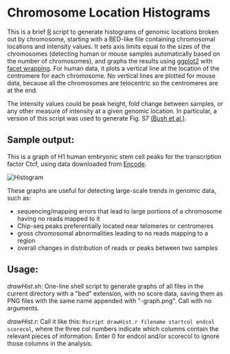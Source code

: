 Chromosome Location Histograms
=====


This is a brief [R][R] script to generate histograms of genomic locations broken out by chromosome, starting with a BED-like file containing chromosomal locations and intensity values. It sets axis limits equal to the sizes of the chromosomes (detecting human or mouse samples automatically based on the number of chromosomes), and graphs the results using [ggplot2][ggplot2] with [facet wrapping][facet wrapping]. For human data, it plots a vertical line at the location of the centromere for each chromosome. No vertical lines are plotted for mouse data, because all the chromosomes are telocentric so the centromeres are at the end. 

The intensity values could be peak height, fold change between samples, or any other measure of intensity at a given genomic location. In particular, a version of this script was used to generate Fig. S7 [(Bush et al.)][Bush].

Sample output: 
-------

This is a graph of H1 human embryonic stem cell peaks for the transcription factor Ctcf, using data downloaded from [Encode][Encode].

![Histogram](https://raw.github.com/biobonnie/ChromosomeHistogram/master/Data/EncodeH1CtcfPeaks.png)

These graphs are useful for detecting large-scale trends in genomic data, such as:
 - sequencing/mapping errors that lead to large portions of a chromosome having no reads mapped to it
 - Chip-seq peaks preferentially located near telomeres or centromeres
 - gross chromosomal abnormalities leading to no reads mapping to a region
 - overall changes in distribution of reads or peaks between two samples

Usage:
-----

*drawHist.sh*: One-line shell script to generate graphs of all files in the current directory with a "bed" extension, with no score data, saving them as PNG files with the same name appended with "-graph.png". Call with no arguments.

*drawHist.r*: Call it like this: `Rscript drawHist.r filename startcol endcol scorecol`, where the three col numbers indicate which columns contain the relevant pieces of information. Enter 0 for endcol and/or scorecol to ignore those columns in the analysis. 

[R]: http://cran.r-project.org
[ggplot2]: http://ggplot2.org
[facet wrapping]: http://wiki.stdout.org/rcookbook/Graphs/Facets%20(ggplot2)/
[Bush]: https://www.pubmedcentral.nih.gov/pmc/articles/PMC3635903/
[Encode]: http://encodeproject.org